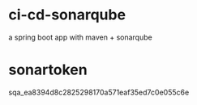 # ci-cd-sonarqube
a spring boot app with maven + sonarqube


# sonartoken
sqa_ea8394d8c2825298170a571eaf35ed7c0e055c6e

